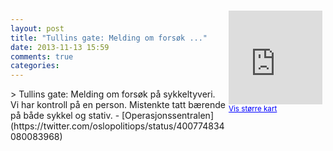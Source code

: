 ```yaml
---
layout: post
title: "Tullins gate: Melding om forsøk ..."
date: 2013-11-13 15:59
comments: true
categories: 
---
```

<div style="float:right; margin:5px; position:relative;top:-130px;"><iframe width="150" height="150" frameborder="0" scrolling="no" marginheight="0" marginwidth="0" src="http://maps.google.com/maps?q=Tullins%20gate,+Oslo&hl=no&t=m&z=14&output=embed&iwloc=&"></iframe><br/><small><a href="http://maps.google.com/maps?q=Tullins%20gate,+Oslo&hl=no&t=m&z=14&source=embed&iwloc=A" style="color:#0000FF;text-align:left" target="_new">Vis st&oslash;rre kart</a></small></div>
> Tullins gate: Melding om forsøk på sykkeltyveri. Vi har kontroll på en person. Mistenkte tatt bærende på både sykkel og stativ.
- [Operasjonssentralen](https://twitter.com/oslopolitiops/status/400774834080083968)
